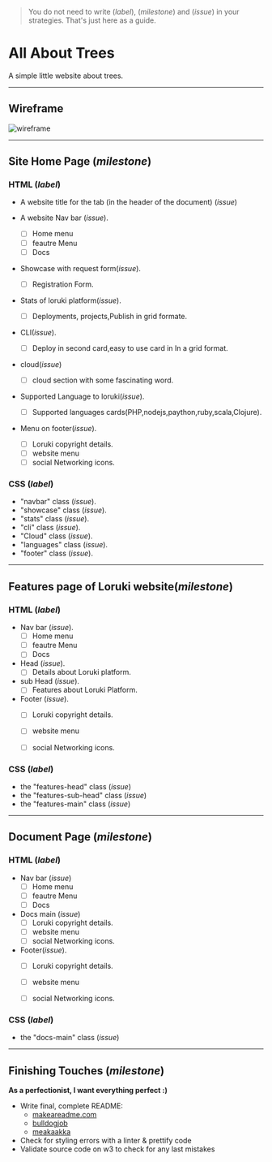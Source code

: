 > You do not need to write (_label_), (_milestone_) and (_issue_) in your strategies. That's just here as a guide.

# All About Trees

A simple little website about trees.

---

## Wireframe

![wireframe](./wireframe.gif)

---

## Site Home Page (_milestone_)

### HTML (_label_)

- A website title for the tab (in the header of the document) (_issue_)
- A website Nav bar (_issue_). 

   - [ ] Home menu  
   - [ ] feautre Menu
   - [ ] Docs
   
- Showcase with request form(_issue_).

  - [ ] Registration Form.
  
- Stats of loruki platform(_issue_).

  - [ ] Deployments, projects,Publish in grid formate.
  
- CLI(_issue_).

  - [ ] Deploy in second card,easy to use card in In a grid format. 
 
- cloud(_issue_)

  - [ ] cloud section with some fascinating word.
  
- Supported Language to loruki(_issue_).

  - [ ] Supported languages cards(PHP,nodejs,paython,ruby,scala,Clojure).
 
- Menu on footer(_issue_).

  - [ ] Loruki copyright details.
  - [ ] website menu 
  - [ ] social Networking icons.

### CSS (_label_)
- "navbar" class (_issue_).
- "showcase" class (_issue_).
- "stats" class (_issue_).
- "cli" class (_issue_).
- "Cloud" class (_issue_).
- "languages" class (_issue_).
- "footer" class (_issue_).

 
---

## Features page of Loruki website(_milestone_)

### HTML (_label_)
- Nav bar (_issue_).
    - [ ] Home menu  
    - [ ] feautre Menu
    - [ ] Docs
-  Head (_issue_).
    - [ ] Details about Loruki platform.
- sub Head (_issue_).
    - [ ] Features about Loruki Platform.
- Footer (_issue_).
   - [ ] Loruki copyright details.
   - [ ] website menu 
   - [ ] social Networking icons.
  

### CSS (_label_)

  - the "features-head" class (_issue_)
  - the "features-sub-head" class (_issue_)
  - the "features-main" class (_issue_)
  
---

## Document Page (_milestone_)

### HTML (_label_)
- Nav bar (_issue_)
   - [ ] Home menu  
   - [ ] feautre Menu
   - [ ] Docs
    
- Docs main (_issue_)
   - [ ] Loruki copyright details.
  - [ ] website menu 
  - [ ] social Networking icons.

- Footer(_issue_).
  - [ ] Loruki copyright details.
  - [ ] website menu 
  - [ ] social Networking icons.


### CSS (_label_)
 - the "docs-main" class (_issue_)
---

## Finishing Touches (_milestone_)

**As a perfectionist, I want everything perfect :)**

- Write final, complete README:
  - [makeareadme.com](https://www.makeareadme.com/)
  - [bulldogjob](https://bulldogjob.com/news/449-how-to-write-a-good-readme-for-your-github-project)
  - [meakaakka](https://medium.com/@meakaakka/a-beginners-guide-to-writing-a-kickass-readme-7ac01da88ab3)
- Check for styling errors with a linter & prettify code
- Validate source code on w3 to check for any last mistakes
